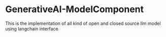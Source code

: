 # GenerativeAI-ModelComponent
This is the implementation of all kind of open and closed source llm model using langchain interface
